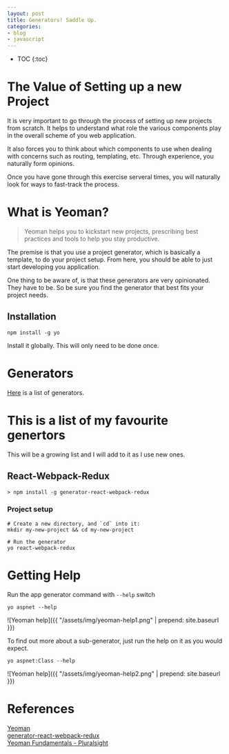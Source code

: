 ```yaml
---
layout: post
title: Generators! Saddle Up.
categories:
- blog
- javascript
---
```

* TOC
{:toc}

# The Value of Setting up a new Project  
It is very important to go through the process of setting up new projects from scratch. It helps to understand what role the various components play in the overall scheme of you web application.  

It also forces you to think about which components to use when dealing with concerns such as routing, templating, etc. Through experience, you naturally form opinions.  

Once you have gone through this exercise serveral times, you will naturally look for ways to fast-track the process.

# What is Yeoman?  
> Yeoman helps you to kickstart new projects, prescribing best practices and tools to help you stay productive.  

The premise is that you use a project generator, which is basically a template, to do your project setup. From here, you should be able to just start developing you application.

One thing to be aware of, is that these generators are very opinionated. They have to be. So be sure you find the generator that best fits your project needs.  

## Installation

``` shell
npm install -g yo
```

Install it globally. This will only need to be done once.  

# Generators

[Here](http://yeoman.io/generators/) is a list of generators.  

# This is a list of my favourite genertors  
This will be a growing list and I will add to it as I use new ones.

## React-Webpack-Redux

``` shell
> npm install -g generator-react-webpack-redux
```

### Project setup  

``` shell
# Create a new directory, and `cd` into it:
mkdir my-new-project && cd my-new-project

# Run the generator
yo react-webpack-redux

```

# Getting Help  

Run the app generator command with `--help` switch

``` shell
yo aspnet --help
```

![Yeoman help]({{ "/assets/img/yeoman-help1.png" | prepend: site.baseurl }})  

To find out more about a sub-generator, just run the help on it as you would expect.

``` shell
yo aspnet:Class --help
```

![Yeoman help]({{ "/assets/img/yeoman-help2.png" | prepend: site.baseurl }})  


# References  
[Yeoman](http://yeoman.io/)  
[generator-react-webpack-redux](https://github.com/stylesuxx/generator-react-webpack-redux)  
[Yeoman Fundamentals - Pluralsight](https://app.pluralsight.com/library/courses/yeoman-fundamentals)
